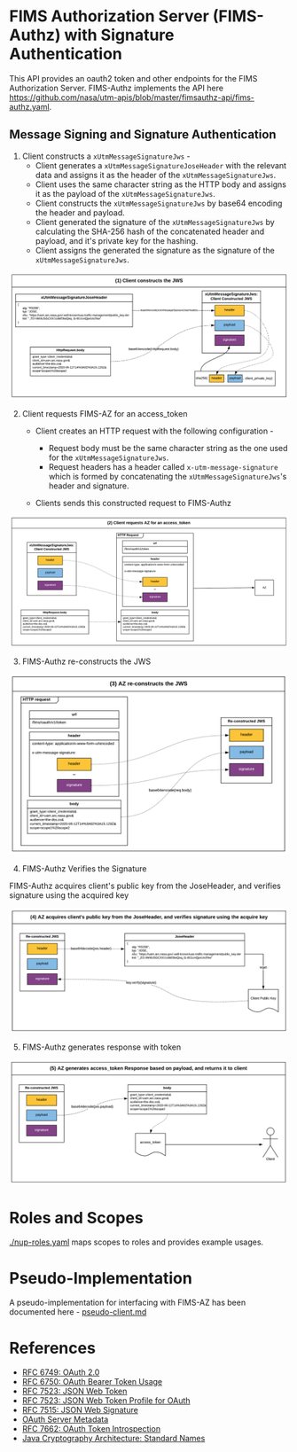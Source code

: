 # FIMS Authorization Server (FIMS-Authz) with Signature Authentication
This API provides an oauth2 token and other endpoints for the FIMS Authorization Server. FIMS-Authz implements the API here https://github.com/nasa/utm-apis/blob/master/fimsauthz-api/fims-authz.yaml.  

## Message Signing and Signature Authentication

1. Client constructs a `xUtmMessageSignatureJws` -
   * Client generates a `xUtmMessageSignatureJoseHeader` with the relevant data and assigns it as the header of the `xUtmMessageSignatureJws`.
   * Client uses the same character string as the HTTP body and assigns it as the payload of the `xUtmMessageSignatureJws`.
   * Client constructs the `xUtmMessageSignatureJws` by base64 encoding the header and payload.
   * Client generated the signature of the `xUtmMessageSignatureJws` by calculating the SHA-256 hash of the concatenated header and payload, and it's private key for the hashing.
   * Client assigns the generated the signature as the signature of the `xUtmMessageSignatureJws`.

![Construction](./assets/jws1-construction.png)

2. Client requests FIMS-AZ for an access_token

   * Client creates an HTTP request with the following configuration -
     * Request body must be the same character string as the one used for the `xUtmMessageSignatureJws`.
     * Request headers has a header called `x-utm-message-signature` which is formed by concatenating the `xUtmMessageSignatureJws`'s header and signature.

   * Clients sends this constructed request to FIMS-Authz

![Get-token](./assets/jws2-request-token.png)

3. FIMS-Authz re-constructs the JWS

![reconstruct](./assets/jws3-reconstruct-sig.png)

4. FIMS-Authz Verifies the Signature

FIMS-Authz acquires client's public key from the JoseHeader, and verifies signature using the acquired key

![get-pubkey](./assets/jws4-get-pubkey.png)

5. FIMS-Authz generates response with token

![get-pubkey](./assets/jws5-respose.png)

# Roles and Scopes
[./nup-roles.yaml](./nup-roles.yaml) maps scopes to roles and provides example usages.

# Pseudo-Implementation

A pseudo-implementation for interfacing with FIMS-AZ has been documented here - [pseudo-client.md](./pseudo-client.md)

# References
* [RFC 6749: OAuth 2.0](https://tools.ietf.org/html/rfc6749)
* [RFC 6750: OAuth Bearer Token Usage](https://tools.ietf.org/html/rfc6750)
* [RFC 7523: JSON Web Token](https://tools.ietf.org/html/rfc7519)
* [RFC 7523: JSON Web Token Profile for OAuth](https://tools.ietf.org/html/rfc7523)
* [RFC 7515: JSON Web Signature](https://tools.ietf.org/html/rfc7515)
* [OAuth Server Metadata](https://tools.ietf.org/html/draft-ietf-oauth-discovery-06)
* [RFC 7662: OAuth Token Introspection](https://tools.ietf.org/html/rfc7662)
* [Java Cryptography Architecture: Standard Names](http://docs.oracle.com/javase/8/docs/technotes/guides/security/StandardNames.html)
